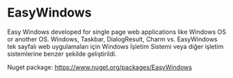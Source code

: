 # EasyWindows
Easy Windows developed for single page web applications like Windows OS or another OS. Windows, Taskbar, DialogResult, Charm vs.  EasyWindows tek sayfalı web uygulamaları için Windows İşletim Sistemi veya diğer işletim sistemlerine benzer şekilde geliştirildi.

Nuget package:
https://www.nuget.org/packages/EasyWindows
